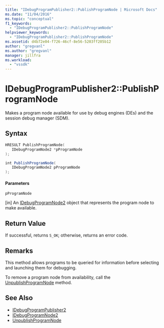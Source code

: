 ```yaml
---
title: "IDebugProgramPublisher2::PublishProgramNode | Microsoft Docs"
ms.date: "11/04/2016"
ms.topic: "conceptual"
f1_keywords:
  - "IDebugProgramPublisher2::PublishProgramNode"
helpviewer_keywords:
  - "IDebugProgramPublisher2::PublishProgramNode"
ms.assetid: d4b72e04-f726-46cf-8e56-5203ff205b12
author: "gregvanl"
ms.author: "gregvanl"
manager: jillfra
ms.workload:
  - "vssdk"
---
```

# IDebugProgramPublisher2::PublishProgramNode
Makes a program node available for use by debug engines (DEs) and the session debug manager (SDM).

## Syntax

```cpp
HRESULT PublishProgramNode(
   IDebugProgramNode2 *pProgramNode
);
```

```csharp
int PublishProgramNode(
   IDebugProgramNode2 pProgramNode
);
```

#### Parameters
 `pProgramNode`

 [in] An [IDebugProgramNode2](../../../extensibility/debugger/reference/idebugprogramnode2.md) object that represents the program node to make available.

## Return Value
 If successful, returns `S_OK`; otherwise, returns an error code.

## Remarks
 This method allows programs to be queried for information before selecting and launching them for debugging.

 To remove a program node from availability, call the [UnpublishProgramNode](../../../extensibility/debugger/reference/idebugprogrampublisher2-unpublishprogramnode.md) method.

## See Also
- [IDebugProgramPublisher2](../../../extensibility/debugger/reference/idebugprogrampublisher2.md)
- [IDebugProgramNode2](../../../extensibility/debugger/reference/idebugprogramnode2.md)
- [UnpublishProgramNode](../../../extensibility/debugger/reference/idebugprogrampublisher2-unpublishprogramnode.md)